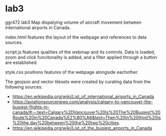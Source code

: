 # lab3
 ggr472 lab3
Map dispalying volume of aircraft movement between international airports in Canada. 

index.html features the layout of the webpage and references to data sources. 

script.js features qualities of the webmap and its controls. Data is loaded, zoom and click 
funcitonality is added, and a filter applied through a button are established. 

style.css positions features of the webpage alongside eachother. 

The geojson and vector tilesets were created by curating data from the following sources:
- https://en.wikipedia.org/wiki/List_of_international_airports_in_Canada
- https://aviationsourcenews.com/analysis/calgary-to-vancouver-the-busiest-flights-in-canada/#:~:text=Calgary%2DVancouver%20Is%20The%20Busiest%20Route%20in%20Canada%E2%80%A6&text=Then%20in%20third%20is%20the,day%20between%20the%20two%20cities.
- https://en.wikipedia.org/wiki/List_of_the_busiest_airports_in_Canada

